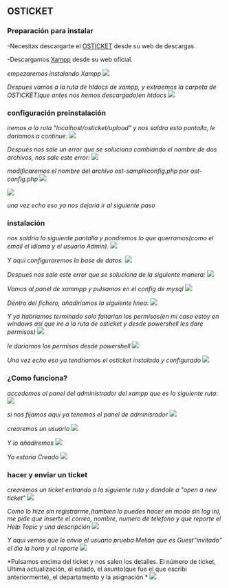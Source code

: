 ## OSTICKET


### Preparación para instalar



-Necesitas descargarte el [OSTICKET](https://osticket.com/download/) desde su web de descargas.

-Descargamos [Xampp](https://www.apachefriends.org/es/download.html) desde su web oficial.

*empezaremos instalando Xampp*
![](images/3.png)


*Despues vamos a la ruta de htdocs de xampp, y extraemos la carpeta de OSTICKET\(que antes nos hemos descargado\)en htdocs*
![](images/4.png)


### configuración preinstalación

*iremos a la ruta "localhost/osticket/upload" y nos saldra esta pantalla, le dariamos a continue:*
![](images/5.png)


*Después nos sale un error que se soluciona cambiando el nombre de dos archivos, nos sale este error:*
![](images/8.png)


*modificaremos el nombre del archivo ost-sampleconfig.php por ost-config.php*
![](images/9.png)


![](images/10.png)

*una vez echo eso ya nos dejaria ir al siguiente paso*

### instalación

*nos saldría la siguiente pantalla y pondremos lo que querramos\(como el email el idioma y el usuario Admin\).*
![](images/11.png)


*Y aqui configuraremos la base de datos.*
![](images/12.png)


*Despues nos sale este error que se soluciona de la siguiente manera:*
![](images/15.png)


*Vamos al panel de xammpp y pulsamos en el config de mysql*
![](images/16.png)


*Dentro del fichero, añadiriamos la siguiente linea:*
![](images/17.png)


*Y ya habriamos terminado solo faltarian los permisos\(en mi caso estoy en windows asi que ire a la ruta de osticket y desde powershell les dare permisos\)*
![](images/13.png)


*le dariamos los permisos desde powershell*
![](images/24.png)


*Una vez echo eso ya tendriamos el osticket instalado y configurado*
![](images/14.png)


### ¿Como funciona?
*accedemos al panel del administrador del xampp que es la siguiente ruta:*
![](images/18.png)


*si nos fijamos aqui ya tenemos el panel de adminisrador*
![](images/19.png)


*crearemos un usuario*
![](images/25.png)


*Y lo añadiremos*
![](images/26.png)


*Ya estaria Creado*
![](images/27.png)



### hacer y enviar un ticket
*crearemos un ticket entrando a la siguiente ruta y dandole a "open a new ticket"*
![](images/20.png)


*Como lo hize sin registrarme,\(tambien lo puedes hacer en modo sin log in\), me pide que inserte el correo, nombre, numero de telefono y que reporte el Help Topic y una descripción*
![](images/21.png)


*Y aqui vemos que lo envio el usuario prueba Melián que es Guest"invitado" el dia la hora y el reporte*
![](images/22.png)


*Pulsamos encima del ticket y nos salen los detalles. El número de ticket, Ultima actualización, el estado, el asunto\(que fue el que escribi anteriormente\), el departamento y la asignación *
![](images/23.png)

